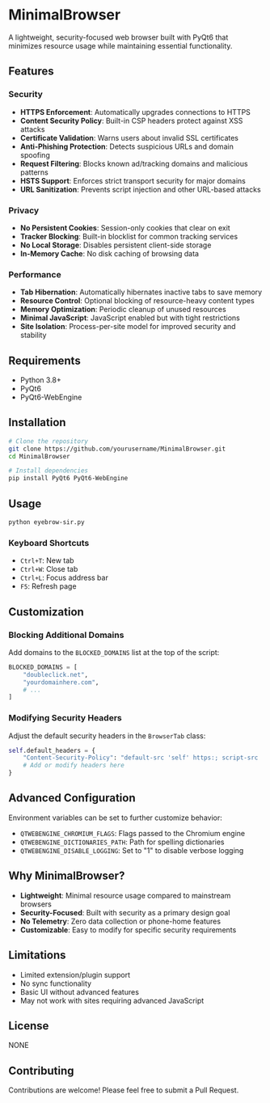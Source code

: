 # MinimalBrowser

A lightweight, security-focused web browser built with PyQt6 that minimizes resource usage while maintaining essential functionality.

## Features

### Security
- **HTTPS Enforcement**: Automatically upgrades connections to HTTPS
- **Content Security Policy**: Built-in CSP headers protect against XSS attacks
- **Certificate Validation**: Warns users about invalid SSL certificates 
- **Anti-Phishing Protection**: Detects suspicious URLs and domain spoofing
- **Request Filtering**: Blocks known ad/tracking domains and malicious patterns
- **HSTS Support**: Enforces strict transport security for major domains
- **URL Sanitization**: Prevents script injection and other URL-based attacks

### Privacy
- **No Persistent Cookies**: Session-only cookies that clear on exit
- **Tracker Blocking**: Built-in blocklist for common tracking services
- **No Local Storage**: Disables persistent client-side storage
- **In-Memory Cache**: No disk caching of browsing data

### Performance
- **Tab Hibernation**: Automatically hibernates inactive tabs to save memory
- **Resource Control**: Optional blocking of resource-heavy content types
- **Memory Optimization**: Periodic cleanup of unused resources
- **Minimal JavaScript**: JavaScript enabled but with tight restrictions
- **Site Isolation**: Process-per-site model for improved security and stability

## Requirements

- Python 3.8+
- PyQt6
- PyQt6-WebEngine

## Installation

```bash
# Clone the repository
git clone https://github.com/yourusername/MinimalBrowser.git
cd MinimalBrowser

# Install dependencies
pip install PyQt6 PyQt6-WebEngine
```

## Usage

```bash
python eyebrow-sir.py
```

### Keyboard Shortcuts

- `Ctrl+T`: New tab
- `Ctrl+W`: Close tab
- `Ctrl+L`: Focus address bar
- `F5`: Refresh page

## Customization

### Blocking Additional Domains

Add domains to the `BLOCKED_DOMAINS` list at the top of the script:

```python
BLOCKED_DOMAINS = [
    "doubleclick.net",
    "yourdomainhere.com",
    # ...
]
```

### Modifying Security Headers

Adjust the default security headers in the `BrowserTab` class:

```python
self.default_headers = {
    "Content-Security-Policy": "default-src 'self' https:; script-src 'self' https: 'unsafe-inline'",
    # Add or modify headers here
}
```

## Advanced Configuration

Environment variables can be set to further customize behavior:

- `QTWEBENGINE_CHROMIUM_FLAGS`: Flags passed to the Chromium engine
- `QTWEBENGINE_DICTIONARIES_PATH`: Path for spelling dictionaries
- `QTWEBENGINE_DISABLE_LOGGING`: Set to "1" to disable verbose logging

## Why MinimalBrowser?

- **Lightweight**: Minimal resource usage compared to mainstream browsers
- **Security-Focused**: Built with security as a primary design goal
- **No Telemetry**: Zero data collection or phone-home features
- **Customizable**: Easy to modify for specific security requirements

## Limitations

- Limited extension/plugin support
- No sync functionality
- Basic UI without advanced features
- May not work with sites requiring advanced JavaScript

## License

NONE

## Contributing

Contributions are welcome! Please feel free to submit a Pull Request.
